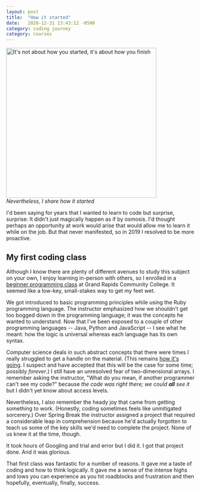 ```yaml
---
layout: post
title:  "How it started"
date:   2020-12-31 13:43:12 -0500
category: coding journey
category: courses
---
```

<img src="https://media.giphy.com/media/LOFAdzN8n5mpu7W6PZ/source.gif" width="400" alt="It's not about how you started, it's about how you finish"><br />
*Nevertheless, I share how it started*

I'd been saying for years that I wanted to learn to code but surprise, surprise: It didn't just magically happen as if by osmosis. I'd thought perhaps an opportunity at work would arise that would allow me to learn it while on the job. But that never manifested, so in 2019 I resolved to be more proactive. 

## My first coding class

Although I know there are plenty of different avenues to study this subject on your own, I enjoy learning in-person with others, so I enrolled in a [beginner programming class](https://catalog.grcc.edu/preview_course_nopop.php?catoid=45&coid=69129) at Grand Rapids Community College. It seemed like a low-key, small-stakes way to get my feet wet.

We got introduced to basic programming principles while using the Ruby programming language. The instructor emphasized how we shouldn't get too bogged down in the programming language; it was the concepts he wanted to understand. Now that I've been exposed to a couple of other programming languages -- Java, Python and JavaScript -- I see what he meant: how the logic is universal whereas each language has its own syntax.

Computer science deals in such abstract concepts that there were times I really struggled to get a handle on the material. (This remains [how it's going](https://knowyourmeme.com/memes/how-it-started-vs-how-its-going). I suspect and have accepted that this will be the case for some time; possibly *forever*.) I still have an unresolved fear of two-dimensional arrays. I remember asking the instructor, "What do you mean, if another programmer can't see my code?" because *the code was right there; we could **all** see it* but I didn't yet know about access levels.

Nevertheless, I also remember the heady joy that came from getting something to work. (Honestly, coding sometimes feels like unmitigated sorcerery.) Over Spring Break the instructor assigned a project that required a considerable leap in comprehension because he'd actually forgotten to teach us some of the key skills we'd need to complete the project. None of us knew it at the time, though.

It took hours of Googling and trial and error but I did it. I got that project done. And it was glorious. 

That first class was fantastic for a number of reasons. It gave me a taste of coding and how to think logically. It gave me a sense of the intense highs and lows you can experience as you hit roadblocks and frustration and then hopefully, eventually, finally, success.

